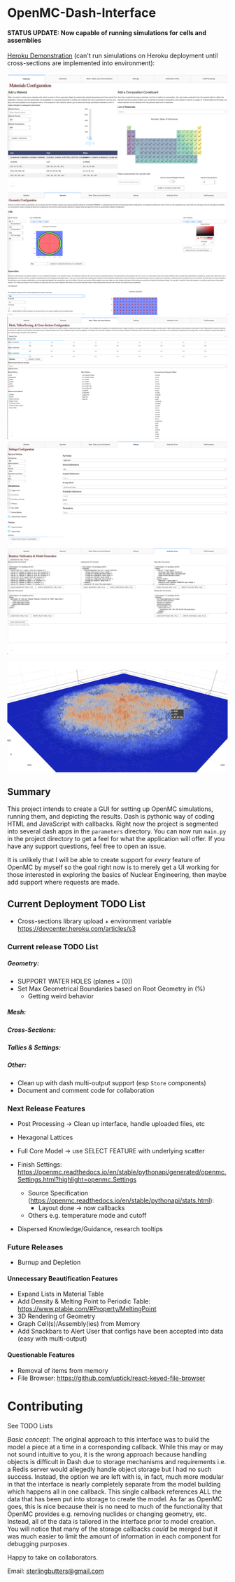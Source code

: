 # OpenMC-Dash-Interface
#### STATUS UPDATE: Now capable of running simulations for cells and assemblies

[Heroku Demonstration](https://openmc-dash-interface.herokuapp.com/parameters/material) 
(can't run simulations on Heroku deployment until cross-sections are implemented into environment):


![alt text](examples/material_demo_page.png)
![alt text](examples/geometry_demo_page.png)
![alt text](examples/mesh_demo_page.png)
![alt text](examples/settings_demo_page.png)
![alt text](examples/runtime_demo_page.png)

![alt text](examples/Score.png)

## Summary
This project intends to create a GUI for setting up OpenMC simulations, running them, and depicting the results. 
Dash is pythonic way of coding HTML and JavaScript with callbacks. Right now the project is segmented into several dash apps in 
the `parameters` directory. You can now run `main.py` in the project directory to get a feel for what the application will
offer. If you have any support questions, feel free to open an issue.

It is unlikely that I will be able to create support for *every* feature of OpenMC by myself so the goal right now is to 
merely get a UI working for those interested in exploring the basics of Nuclear Engineering, then maybe add support where requests 
are made. 

## Current Deployment TODO List
- Cross-sections library upload + environment variable
https://devcenter.heroku.com/articles/s3

### Current release TODO List
##### Geometry:
- SUPPORT WATER HOLES (planes = [0])
- Set Max Geometrical Boundaries based on Root Geometry in (%)
    - Getting weird behavior
##### Mesh:
##### Cross-Sections:
##### Tallies & Settings:
##### Other:
- Clean up with dash multi-output support (esp `Store` components)
- Document and comment code for collaboration

### Next Release Features
- Post Processing -> Clean up interface, handle uploaded files, etc
- Hexagonal Lattices
- Full Core Model -> use SELECT FEATURE with underlying scatter
    
- Finish Settings: https://openmc.readthedocs.io/en/stable/pythonapi/generated/openmc.Settings.html?highlight=openmc.Settings
    - Source Specification (https://openmc.readthedocs.io/en/stable/pythonapi/stats.html): 
        - Layout done -> now callbacks
    - Others e.g. temperature mode and cutoff
    
- Dispersed Knowledge/Guidance, research tooltips

### Future Releases
- Burnup and Depletion

#### Unnecessary Beautification Features
- Expand Lists in Material Table
- Add Density & Melting Point to Periodic Table: https://www.ptable.com/#Property/MeltingPoint
- 3D Rendering of Geometry
- Graph Cell(s)/Assembly(ies) from Memory
- Add Snackbars to Alert User that configs have been accepted into data (easy with multi-output)

#### Questionable Features
- Removal of items from memory
- File Browser: https://github.com/uptick/react-keyed-file-browser

# Contributing
See TODO Lists

*Basic concept*:
The original approach to this interface was to build the model a piece at a time in a corresponding callback.
While this may or may not sound intuitive to you, it is the wrong approach because handling objects is difficult
in Dash due to storage mechanisms and requirements i.e. a Redis server would allegedly handle object storage but 
I had no such success. Instead, the option we are left with is, in fact, much more modular in that the interface 
is nearly completely separate from the model building which happens all in one callback. This single callback 
references ALL the data that has been put into storage to create the model. As far as OpenMC goes, this is nice 
because their is no need to much of the functionality that OpenMC provides e.g. removing nuclides or changing 
geometry, etc. Instead, all of the data is tailored in the interface prior to model creation. You will notice 
that many of the storage callbacks *could* be merged but it was much easier to limit the amount of information in 
each component for debugging purposes. 

Happy to take on collaborators.

Email: sterlingbutters@gmail.com
